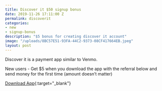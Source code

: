 ```yaml
---
title: Discover it $50 signup bonus
date: 2019-11-26 17:11:00 Z
permalink: discoverit
categories:
- new
- signup-bonus
description: "$5 bonus for creating discover it account"
image: "/uploads/8BC57E51-93FA-44C2-9373-08CF417664EB.jpeg"
layout: post
---
```


Discover it is a payment app similar to Venmo.

New users - Get $5 when you download the app with the referral below and send money for the first time (amount doesn’t matter)

[Download App](https://cash.me/app/QBTMSMM){:target="_blank"}